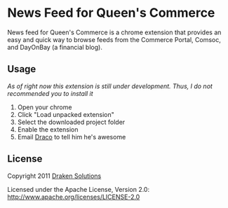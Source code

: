 News Feed for Queen's Commerce
==============================

News feed for Queen's Commerce is a chrome extension that provides an easy and quick way to browse feeds from the Commerce Portal, Comsoc, and DayOnBay (a financial blog).


Usage
-----

_As of right now this extension is still under development. Thus, I do not recommended you to install it_

1. Open your chrome
2. Click "Load unpacked extension"
3. Select the downloaded project folder
4. Enable the extension
5. Email [Draco](http://www.dracoli.com/#/contact-me) to tell him he's awesome


License
-------

Copyright 2011 [Draken Solutions](http://www.drakensolutions.com)

Licensed under the Apache License, Version 2.0: http://www.apache.org/licenses/LICENSE-2.0